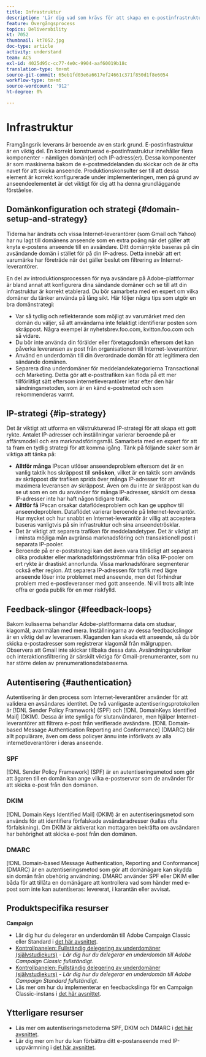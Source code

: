 ```yaml
---
title: Infrastruktur
description: 'Lär dig vad som krävs för att skapa en e-postinfrastruktur på rätt sätt. '
feature: Övergångsprocess
topics: Deliverability
kt: 7052
thumbnail: kt7052.jpg
doc-type: article
activity: understand
team: ACS
exl-id: 4025d95c-cc77-4e0c-9904-aaf60019b18c
translation-type: tm+mt
source-git-commit: 65eb1fd03e6a6617ef24661c371f850d1f8e6054
workflow-type: tm+mt
source-wordcount: '912'
ht-degree: 0%

---
```


# Infrastruktur

Framgångsrik leverans är beroende av en stark grund. E-postinfrastruktur är en viktig del. En korrekt konstruerad e-postinfrastruktur innehåller flera komponenter - nämligen domän(er) och IP-adress(er). Dessa komponenter är som maskinerna bakom de e-postmeddelanden du skickar och de är ofta navet för att skicka anseende. Produktionskonsulter ser till att dessa element är korrekt konfigurerade under implementeringen, men på grund av anseendeelementet är det viktigt för dig att ha denna grundläggande förståelse.

## Domänkonfiguration och strategi {#domain-setup-and-strategy}

Tiderna har ändrats och vissa Internet-leverantörer (som Gmail och Yahoo) har nu lagt till domänens anseende som en extra poäng när det gäller att knyta e-postens anseende till en avsändare. Ditt domänrykte baseras på din avsändande domän i stället för på din IP-adress. Detta innebär att ert varumärke har företräde när det gäller beslut om filtrering av Internet-leverantörer.

En del av introduktionsprocessen för nya avsändare på Adobe-plattformar är bland annat att konfigurera dina sändande domäner och se till att din infrastruktur är korrekt etablerad. Du bör samarbeta med en expert om vilka domäner du tänker använda på lång sikt. Här följer några tips som utgör en bra domänstrategi:

* Var så tydlig och reflekterande som möjligt av varumärket med den domän du väljer, så att användarna inte felaktigt identifierar posten som skräppost. Några exempel är nyhetsbrev.foo.com, kvitton.foo.com och så vidare.
* Du bör inte använda din förälder eller företagsdomän eftersom det kan påverka leveransen av post från organisationen till Internet-leverantörer.
* Använd en underdomän till din överordnade domän för att legitimera den sändande domänen.
* Separera dina underdomäner för meddelandekategorierna Transactional och Marketing. Detta gör att e-posttrafiken kan flöda på ett mer tillförlitligt sätt eftersom internetleverantörer letar efter den här sändningsmetoden, som är en känd e-postmetod och som rekommenderas varmt.

## IP-strategi {#ip-strategy}

Det är viktigt att utforma en välstrukturerad IP-strategi för att skapa ett gott rykte. Antalet IP-adresser och inställningar varierar beroende på er affärsmodell och era marknadsföringsmål. Samarbeta med en expert för att ta fram en tydlig strategi för att komma igång. Tänk på följande saker som är viktiga att tänka på:

* **Alltför många** IPscan utlöser anseendeproblem eftersom det är en vanlig taktik hos skräppost till  **snöskon**, vilket är en taktik som används av skräppost där trafiken sprids över många IP-adresser för att maximera leveransen av skräppost. Även om du inte är skräppost kan du se ut som en om du använder för många IP-adresser, särskilt om dessa IP-adresser inte har haft någon tidigare trafik.
* **Alltför få** IPscan orsakar dataflödesproblem och kan ge upphov till anseendeproblem. Dataflödet varierar beroende på Internet-leverantör. Hur mycket och hur snabbt en Internet-leverantör är villig att acceptera baseras vanligtvis på sin infrastruktur och sina anseendetrösklar.
* Det är viktigt att separera trafiken för meddelandetyper. Det är viktigt att i minsta möjliga mån avgränsa marknadsföring och transaktionell post i separata IP-pooler.
* Beroende på er e-poststrategi kan det även vara tillrådligt att separera olika produkter eller marknadsföringsströmmar från olika IP-pooler om ert rykte är drastiskt annorlunda. Vissa marknadsförare segmenterar också efter region. Att separera IP-adressen för trafik med lägre anseende löser inte problemet med anseende, men det förhindrar problem med e-postleveranser med gott anseende. Ni vill trots allt inte offra er goda publik för en mer riskfylld.

## Feedback-slingor {#feedback-loops}

Bakom kulisserna behandlar Adobe-plattformarna data om studsar, klagomål, avanmälan med mera. Inställningarna av dessa feedbackslingor är en viktig del av leveransen. Klaganden kan skada ett anseende, så du bör skicka e-postadresser som registrerar klagomål från målgruppen. Observera att Gmail inte skickar tillbaka dessa data. Avsändningsrubriker och interaktionsfiltrering är särskilt viktiga för Gmail-prenumeranter, som nu har större delen av prenumerationsdatabaserna.

## Autentisering {#authentication}

Autentisering är den process som Internet-leverantörer använder för att validera en avsändares identitet. De två vanligaste autentiseringsprotokollen är [!DNL Sender Policy Framework] (SPF) och [!DNL DomainKeys Identified Mail] (DKIM). Dessa är inte synliga för slutanvändaren, men hjälper Internet-leverantörer att filtrera e-post från verifierade avsändare. [!DNL Domain-based Message Authentication Reporting and Conformance] (DMARC) blir allt populärare, även om dess policyer ännu inte införlivats av alla internetleverantörer i deras anseende.

### SPF

[!DNL Sender Policy Framework] (SPF) är en autentiseringsmetod som gör att ägaren till en domän kan ange vilka e-postservrar som de använder för att skicka e-post från den domänen.

### DKIM

[!DNL Domain Keys Identified Mail] (DKIM) är en autentiseringsmetod som används för att identifiera förfalskade avsändaradresser (kallas ofta förfalskning). Om DKIM är aktiverat kan mottagaren bekräfta om avsändaren har behörighet att skicka e-post från den domänen.

### DMARC

[!DNL Domain-based Message Authentication, Reporting and Conformance] (DMARC) är en autentiseringsmetod som gör att domänägare kan skydda sin domän från obehörig användning. DMARC använder SPF eller DKIM eller båda för att tillåta en domänägare att kontrollera vad som händer med e-post som inte kan autentiseras: levererat, i karantän eller avvisat.

## Produktspecifika resurser

**Campaign**

* Lär dig hur du delegerar en underdomän till Adobe Campaign Classic eller Standard i [det här avsnittet](/help/additional-resources/ac-domain-name-setup.md).
* [Kontrollpanelen: Fullständig delegering av underdomäner (självstudiekurs)](https://experienceleague.adobe.com/docs/campaign-classic-learn/control-panel/subdomains-and-certificates/subdomain-delegation.html) -  *Lär dig hur du delegerar en underdomän till Adobe Campaign Classic fullständigt.*
* [Kontrollpanelen: Fullständig delegering av underdomäner (självstudiekurs)](https://experienceleague.adobe.com/docs/campaign-standard-learn/control-panel/subdomains-and-certificates/subdomain-delegation.html) -  *Lär dig hur du delegerar en underdomän till Adobe Campaign Standard fullständigt.*
* Läs mer om hur du implementerar en feedbackslinga för en Campaign Classic-instans i [det här avsnittet](/help/additional-resources/acc-technical-recommendations.md#feedback-loop-acc).

## Ytterligare resurser

* Läs mer om autentiseringsmetoderna SPF, DKIM och DMARC i [det här avsnittet](/help/additional-resources/authentication.md).
* Lär dig mer om hur du kan förbättra ditt e-postanseende med IP-uppvärmning i [det här avsnittet](/help/additional-resources/increase-reputation-with-ip-warming.md).

